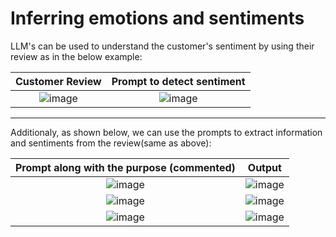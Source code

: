# Inferring emotions and sentiments


LLM's can be used to understand the customer's sentiment by using their review as in the below example:

Customer Review | Prompt to detect sentiment
:--:|:--:
| ![image](https://github.com/Praddyumn16/ChatGPT-Prompt-Engineering/assets/53634655/1620c830-cc8e-4493-8ab8-bd6253081028) | ![image](https://github.com/Praddyumn16/ChatGPT-Prompt-Engineering/assets/53634655/284c1be6-d441-4468-9f7b-04c46418a241)

---------------

Additionaly, as shown below, we can use the prompts to extract information and sentiments from the review(same as above):

Prompt along with the purpose (commented) | Output
:--: | :--:
| ![image](https://github.com/Praddyumn16/ChatGPT-Prompt-Engineering/assets/53634655/70077d11-1200-4641-bb1a-8b46e23c0522) | ![image](https://github.com/Praddyumn16/ChatGPT-Prompt-Engineering/assets/53634655/8b2e33f4-03bd-4d90-b857-dcff67ffe74c)
| ![image](https://github.com/Praddyumn16/ChatGPT-Prompt-Engineering/assets/53634655/30ab1eb0-7f18-4e31-a7e6-6e5fe5885572) | ![image](https://github.com/Praddyumn16/ChatGPT-Prompt-Engineering/assets/53634655/c61a7e61-e3c4-4812-8774-f168585ac98a)
| ![image](https://github.com/Praddyumn16/ChatGPT-Prompt-Engineering/assets/53634655/9424393f-dc0b-4a12-9e61-3d18214b6406) | ![image](https://github.com/Praddyumn16/ChatGPT-Prompt-Engineering/assets/53634655/8c331406-1bdc-4f90-ba8f-7ab8c0acddc9)



